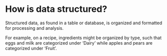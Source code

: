 
# How is data structured?
Structured data, as found in a table or database, is organized and formatted for processing and analysis. 

For example, on a recipe, ingredients might be organized by type, such that eggs and milk are categorized under ‘Dairy’ while apples and pears are categorized under ‘Fruit’.
